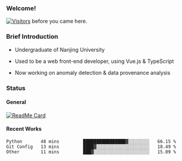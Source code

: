 ### Welcome!

[![Visitors](https://visitor-badge.laobi.icu/badge?page_id=HermitSun.HermitSun)]() before you came here.

### Brief Introduction

- Undergraduate of Nanjing University

- Used to be a web front-end developer, using Vue.js & TypeScript

- Now working on anomaly detection & data provenance analysis

### Status

#### General

[![ReadMe Card](https://github-readme-stats.hermitsun.vercel.app/api?username=HermitSun&count_private=true&show_icons=true)]()

#### Recent Works

<!--START_SECTION:waka-->
```text
Python       48 mins         ████████████████▓░░░░░░░░   66.15 % 
Git Config   13 mins         ████▓░░░░░░░░░░░░░░░░░░░░   18.49 % 
Other        11 mins         ███▓░░░░░░░░░░░░░░░░░░░░░   15.09 % 
```
<!--END_SECTION:waka-->
